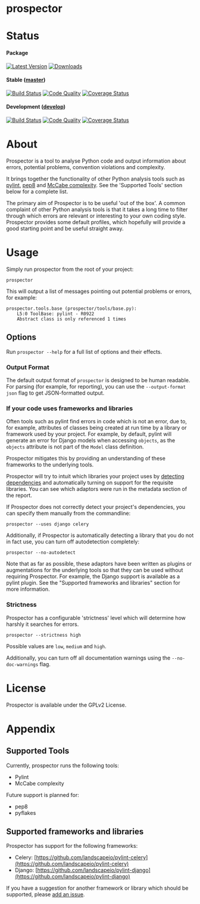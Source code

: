 prospector
==========

# Status

#### Package

[![Latest Version](https://pypip.in/v/prospector/badge.png)](https://crate.io/packages/prospector)
[![Downloads](https://pypip.in/d/prospector/badge.png)](https://crate.io/packages/prospector)

#### Stable ([master](https://github.com/landscapeio/prospector/tree/master))

[![Build Status](https://travis-ci.org/landscapeio/prospector.png?branch=master)](https://travis-ci.org/landscapeio/prospector) 
[![Code Quality](https://landscape.io/github/landscapeio/prospector/master/landscape.png)](https://landscape.io/github/landscapeio/prospector)
[![Coverage Status](https://coveralls.io/repos/landscapeio/prospector/badge.png)](https://coveralls.io/r/landscapeio/prospector)

#### Development ([develop](https://github.com/landscapeio/prospector/tree/develop))

[![Build Status](https://travis-ci.org/landscapeio/prospector.png?branch=develop)](https://travis-ci.org/landscapeio/prospector) 
[![Code Quality](https://landscape.io/github/landscapeio/prospector/develop/landscape.png)](https://landscape.io/github/landscapeio/prospector)
[![Coverage Status](https://coveralls.io/repos/landscapeio/prospector/badge.png?branch=develop)](https://coveralls.io/r/landscapeio/prospector)

# About

Prospector is a tool to analyse Python code and output information about errors, potential problems, convention violations and complexity.

It brings together the functionality of other Python analysis tools such as [pylint](http://pylint.org), [pep8](https://pypi.python.org/pypi/pep8) and [McCabe complexity](https://pypi.python.org/pypi/mccabe). See the 'Supported Tools' section below for a complete list.

The primary aim of Prospector is to be useful 'out of the box'. A common complaint of other Python analysis tools is that it takes a long time to filter through which errors are relevant or interesting to your own coding style. Prospector provides some default profiles, which hopefully will provide a good starting point and be useful straight away. 

# Usage

Simply run prospector from the root of your project:

```
prospector
```

This will output a list of messages pointing out potential problems or errors, for example:

```
prospector.tools.base (prospector/tools/base.py):
    L5:0 ToolBase: pylint - R0922
    Abstract class is only referenced 1 times
```

## Options

Run `prospector --help` for a full list of options and their effects.

### Output Format

The default output format of `prospector` is designed to be human readable. For parsing (for example, for reporting), you can use the `--output-format json` flag to get JSON-formatted output.

### If your code uses frameworks and libraries

Often tools such as pylint find errors in code which is not an error, due to, for example, attributes of classes being created at run time by a library or framework used by your project. For example, by default, pylint will generate an error for Django models when accessing `objects`, as the `objects` attribute is not part of the `Model` class definition. 

Prospector mitigates this by providing an understanding of these frameworks to the underlying tools.

Prospector will try to intuit which libraries your project uses by [detecting dependencies](https://github.com/landscapeio/requirements-detector) and automatically turning on support for the requisite libraries. You can see which adaptors were run in the metadata section of the report.

If Prospector does not correctly detect your project's dependencies, you can specify them manually from the commandline:

```
prospector --uses django celery
```

Additionally, if Prospector is automatically detecting a library that you do not in fact use, you can turn off autodetection completely:

```
prospector --no-autodetect
```

Note that as far as possible, these adaptors have been written as plugins or augmentations for the underlying tools so that they can be used without requiring Prospector. For example, the Django support is available as a pylint plugin. See the "Supported frameworks and libraries" section for more information.

### Strictness

Prospector has a configurable 'strictness' level which will determine how harshly it searches for errors.

```
prospector --strictness high
```

Possible values are `low`, `medium` and `high`.

Additionally, you can turn off all documentation warnings using the `--no-doc-warnings` flag.


# License

Prospector is available under the GPLv2 License.


# Appendix

## Supported Tools

Currently, prospector runs the following tools:

* Pylint
* McCabe complexity

Future support is planned for:

* pep8
* pyflakes

## Supported frameworks and libraries

Prospector has support for the following frameworks:

* Celery: [https://github.com/landscapeio/pylint-celery](https://github.com/landscapeio/pylint-celery)
* Django: [https://github.com/landscapeio/pylint-django](https://github.com/landscapeio/pylint-django)

If you have a suggestion for another framework or library which should be supported, please [add an issue](https://github.com/landscapeio/prospector/issues).

